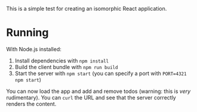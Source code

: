 This is a simple test for creating an isomorphic React application.

Running
=======

With Node.js installed:

1. Install dependencies with `npm install`
2. Build the client bundle with `npm run build`
3. Start the server with `npm start` (you can specify a port with `PORT=4321 npm start`)

You can now load the app and add and remove todos (warning: this is *very* rudimentary). You can `curl` the URL and see that the server correctly renders the content.
